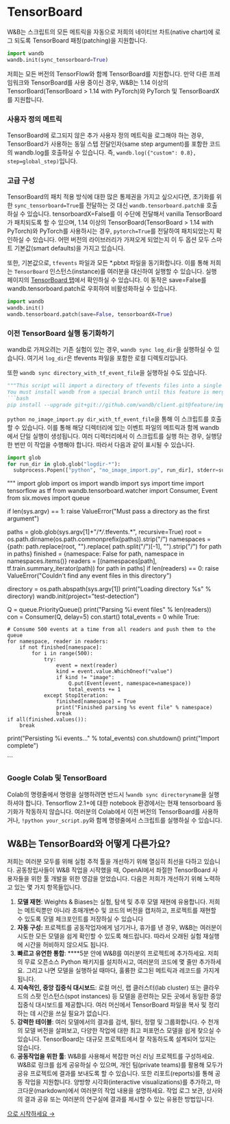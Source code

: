 # TensorBoard

W&B는 스크립트의 모든 메트릭을 자동으로 저희의 네이티브 차트\(native chart\)에 로그 되도록 TensorBoard 패칭\(patching\)을 지원합니다.

```python
import wandb
wandb.init(sync_tensorboard=True)
```

저희는 모든 버전의 TensorFlow와 함께 TensorBoard를 지원합니다. 만약 다른 프레임워크와 TensorBoard를 사용 중이신 경우, W&B는 1.14 이상의 TensorBoard\(TensorBoard &gt; 1.14 with PyTorch\)와 PyTorch 및 TensorBoardX를 지원합니다.

### **사용자 정의 메트릭**

TensorBoard에 로그되지 않은 추가 사용자 정의 메트릭을 로그해야 하는 경우, TensorBoard가 사용하는 동일 스텝 전달인자\(same step argument\)를 포함한 코드의 wandb.log를 호출하실 수 있습니다. 즉, `wandb.log({"custom": 0.8}, step=global_step)`입니다.

###  **고급 구성**

 TensorBoard의 패치 적용 방식에 대한 많은 통제권을 가지고 싶으시다면, 초기화를 위한 `sync_tensorboard=True`를 전달하는 것 대신 `wandb.tensorboard.patch를` 호출하실 수 있습니다. tensorboardX=False를 이 수단에 전달해서 vanilla TensorBoard가 패치되도록 할 수 있으며, 1.14 이상의 TensorBoard\(TensorBoard &gt; 1.14 with PyTorch\)와 PyTorch를 사용하시는 경우, `pytorch=True`를 전달하여 패치되었는지 확인하실 수 있습니다. 어떤 버전의 라이브러리가 가져오게 되었는지 이 두 옵션 모두 스마트 기본값\(smart defaults\)을 가지고 있습니다.  


또한, 기본값으로, `tfevents` 파일과 모든 \*.pbtxt 파일을 동기화합니다. 이를 통해 저희는 `TensorBoard` 인스턴스\(instance\)를 여러분을 대신하여 실행할 수 있습니다. 실행 페이지의 [TensorBoard 탭](https://www.wandb.com/articles/hosted-tensorboard)에서 확인하실 수 있습니다. 이 동작은 save=False를 wandb.tensorboard.patch로 우회하여 비활성화하실 수 있습니다.   
  


```python
import wandb
wandb.init()
wandb.tensorboard.patch(save=False, tensorboardX=True)
```

###  **이전 TensorBoard 실행 동기화하기**

 wandb로 가져오려는 기존 실험이 있는 경우, `wandb sync log_dir`을 실행하실 수 있습니다. 여기서 `log_dir`은 tfevents 파일을 포함한 로컬 디렉토리입니다.

또한 `wandb sync directory_with_tf_event_file`을 실행하실 수도 있습니다.

```python
"""This script will import a directory of tfevents files into a single W&B run.
You must install wandb from a special branch until this feature is merged into the mainline: 
```bash
pip install --upgrade git+git://github.com/wandb/client.git@feature/import#egg=wandb
```

`python no_image_import.py dir_with_tf_event_file`을 통해 이 스크립트를 호출할 수 있습니다. 이를 통해 해당 디렉터리에 있는 이벤트 파일의 메트릭과 함께 wandb에서 단일 실행이 생성됩니다. 여러 디렉터리에서 이 스크립트를 실행 하는 경우, 실행당 한 번만 이 작업을 수행해야 합니다. 따라서 다음과 같이 표시될 수 있습니다.

```python
import glob
for run_dir in glob.glob("logdir-*"):
  subprocess.Popen(["python", "no_image_import.py", run_dir], stderr=subprocess.PIPE, stdout=subprocess.PIPE)
```

""" import glob import os import wandb import sys import time import tensorflow as tf from wandb.tensorboard.watcher import Consumer, Event from six.moves import queue

if len\(sys.argv\) == 1: raise ValueError\("Must pass a directory as the first argument"\)

paths = glob.glob\(sys.argv\[1\]+"/_\*/_.tfevents.\*", recursive=True\) root = os.path.dirname\(os.path.commonprefix\(paths\)\).strip\("/"\) namespaces = {path: path.replace\(root, ""\).replace\( path.split\("/"\)\[-1\], ""\).strip\("/"\) for path in paths} finished = {namespace: False for path, namespace in namespaces.items\(\)} readers = \[\(namespaces\[path\], tf.train.summary\_iterator\(path\)\) for path in paths\] if len\(readers\) == 0: raise ValueError\("Couldn't find any event files in this directory"\)

directory = os.path.abspath\(sys.argv\[1\]\) print\("Loading directory %s" % directory\) wandb.init\(project="test-detection"\)

Q = queue.PriorityQueue\(\) print\("Parsing %i event files" % len\(readers\)\) con = Consumer\(Q, delay=5\) con.start\(\) total\_events = 0 while True:

```text
# Consume 500 events at a time from all readers and push them to the queue
for namespace, reader in readers:
    if not finished[namespace]:
        for i in range(500):
            try:
                event = next(reader)
                kind = event.value.WhichOneof("value")
                if kind != "image":
                    Q.put(Event(event, namespace=namespace))
                    total_events += 1
            except StopIteration:
                finished[namespace] = True
                print("Finished parsing %s event file" % namespace)
                break
if all(finished.values()):
    break
```

print\("Persisting %i events..." % total\_events\) con.shutdown\(\) print\("Import complete"\)

\`\`\`

###  **Google Colab 및 TensorBoard**

 Colab의 명령줄에서 명령을 실행하려면 반드시 !`wandb sync directoryname`을 실행하셔야 합니다. Tensorflow 2.1+에 대한 notebook 환경에서는 현재 tensorboard 동기화가 작동하지 않습니다. 여러분의 Colab에서 이전 버전의 TensorBoard를 사용하거나, `!python your_script.py`와 함께 명령줄에서 스크립트를 실행하실 수 있습니다.

## **W&B는 TensorBoard와 어떻게 다른가요?**

저희는 여러분 모두를 위해 실험 추적 툴을 개선하기 위해 열심히 최선을 다하고 있습니다. 공동창립사들이 W&B 작업을 시작했을 때, OpenAI에서 좌절한 TensorBoard 사용자들을 위한 툴 개발을 위한 영감을 얻었습니다. 다음은 저희가 개선하기 위해 노력하고 있는 몇 가지 항목들입니다.

1. **모델 재현**: Weights & Biases는 실험, 탐색 및 추후 모델 재현에 유용합니다. 저희는 메트릭뿐만 아니라 초매개변수 및 코드의 버전을 캡처하고, 프로젝트를 재현할 수 있도록 모델 체크포인트를 저장하실 수 있습니다
2. **자동 구성:** 프로젝트를 공동작업자에게 넘기거나, 휴가를 낸 경우, W&B는 여러분이 시도한 모든 모델을 쉽게 확인할 수 있도록 해드립니다. 따라서 오래된 실험 재실행에 시간을 허비하지 않으셔도 됩니다.
3. **빠르고 유연한 통합**:  ****5분 안에 W&B를 여러분의 프로젝트에 추가하세요. 저희의 무료 오픈소스 Python 패키지를 설치하시고, 여러분의 코드에 몇 줄만 추가하세요. 그리고 나면 모델을 실행하실 때마다, 훌륭한 로그된 메트릭과 레코드를 가지게 됩니다.
4. **지속적인, 중앙 집중식 대시보드**: 로컬 머신, 랩 클러스터\(lab cluster\) 또는 클라우드의 스팟 인스턴스\(spot instances\) 등 모델을 훈련하는 모든 곳에서 동일한 중앙 집중식 대시보드를 제공합니다. 여러 머신에서 TensorBoard 파일을 복사 및 정리하는 데 시간을 쓰실 필요가 없습니다.
5. **강력한 테이블**: 여러 모델에서의 결과를 검색, 필터, 정렬 및 그룹화합니다. 수 천개의 모델 버전을 살펴보고, 다양한 작업에 대한 최고 퍼포먼스 모델을 쉽게 찾으실 수 있습니다. TensorBoard는 대규모 프로젝트에서 잘 작동하도록 설계되어 있지는 않습니다.
6. **공동작업을 위한 툴**: W&B를 사용해서 복잡한 머신 러닝 프로젝트를 구성하세요. W&B로 링크를 쉽게 공유하실 수 있으며, 개인 팀\(private teams\)를 활용해 모두가 공유 프로젝트에 결과를 보내도록 할 수 있습니다. 또한 리포트\(reports\)를 통해 공동 작업을 지원합니다. 양방향 시각화\(interactive visualizations\)를 추가하고, 마크다운\(markdown\)에서 여러분의 작업 내용을 설명하세요. 작업 로그 보관, 상사와의 결과 공유 또는 여러분의 연구실에 결과를 제시할 수 있는 유용한 방법입니다.

[으로 시작하세요 →](http://app.wandb.ai/)

